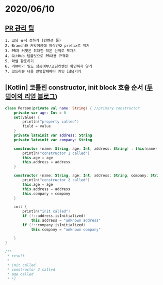 # 2020/06/10

## [PR 관리 팁](https://medium.com/prnd/%ED%97%A4%EC%9D%B4%EB%94%9C%EB%9F%AC-%EA%B0%9C%EB%B0%9C%ED%8C%80-%EB%AA%A8%EB%91%90%EA%B0%80-%ED%96%89%EB%B3%B5%ED%95%9C-%EA%B0%9C%EB%B0%9C-pr%EA%B4%80%EB%A6%AC-%EB%B0%A9%EB%B2%95-7%EA%B0%80%EC%A7%80-1d4cd5d091f0)

    1. 코딩 규칙 정하기 (컨벤션 룰)
    2. Branch와 커밋이름에 이슈번호 prefix로 적기
    3. PR과 커밋은 최대한 작은 단위로 쪼개기
    4. GitHub 템플릿으로 PR내용 규격화
    5. 라벨 활용하기
    6. 리뷰어가 빌드 성공여부/코딩컨벤션 확인하지 않기
    7. 코드리뷰 내용 반영할때마다 커밋 id남기기
    
## [Kotlin] 코틀린 constructor, init block 호출 순서 ([투덜이의 리얼 블로그](https://tourspace.tistory.com/122))

~~~kotlin
class Person(private val name: String) { //primary constructor
    private var age: Int = 0
    set(value) {
        println("property called")
        field = value
    }
    private lateinit var address: String
    private lateinit var company: String

    constructor (name: String, age: Int, address: String) : this(name) { //secondary constructor
        println("constructor 1 called")
        this.age = age
        this.address = address
    }

    constructor (name: String, age: Int, address: String, company: String) : this(name) { //secondary constructor
        println("constructor 2 called")
        this.age = age
        this.address = address
        this.company = company
    }

    init {
        println("init called")
        if (!::address.isInitialized)
            this.address = "unknown address"
        if (!::company.isInitialized)
            this.company = "unknown company"

    }
}

/**
 * result
 * 
 * init called
 * constructor 2 called
 * age called
 * */
~~~
